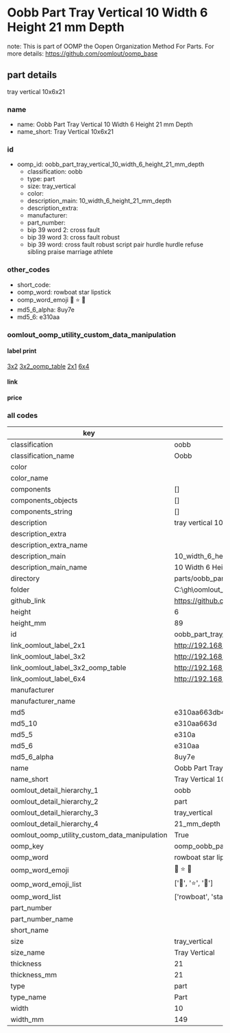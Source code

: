 # Oobb Part Tray Vertical 10 Width 6 Height 21 mm Depth  

note: This is part of OOMP the Oopen Organization Method For Parts. For more details: https://github.com/oomlout/oomp_base

##  part details
  



tray vertical 10x6x21



### name
* name: Oobb Part Tray Vertical 10 Width 6 Height 21 mm Depth
* name_short: Tray Vertical 10x6x21 
### id
* oomp_id: oobb_part_tray_vertical_10_width_6_height_21_mm_depth
  * classification: oobb
  * type: part
  * size: tray_vertical
  * color: 
  * description_main: 10_width_6_height_21_mm_depth
  * description_extra: 
  * manufacturer: 
  * part_number: 
  * bip 39 word 2: cross fault
  * bip 39 word 3: cross fault robust
  * bip 39 word: cross fault robust script pair hurdle hurdle refuse sibling praise marriage athlete

### other_codes
* short_code: 
* oomp_word: rowboat star lipstick
* oomp_word_emoji :rowboat: :star: :lipstick:
* md5_6_alpha: 8uy7e
* md5_6: e310aa






### oomlout_oomp_utility_custom_data_manipulation
#### label print
[3x2](http://192.168.1.245:1112/?label=oomp%208uy7e)
[3x2_oomp_table](http://192.168.1.108:1112/?label=oomp%208uy7e)
[2x1](http://192.168.1.242:1112/?label=oomp%208uy7e)
[6x4](http://192.168.1.55:1112/?label=oomp%208uy7e)    

#### link

                              

#### price







### all codes 
| key | value |  
| --- | --- |  
| classification | oobb |  
| classification_name | Oobb |  
| color |  |  
| color_name |  |  
| components | [] |  
| components_objects | [] |  
| components_string | [] |  
| description | tray vertical 10x6x21 |  
| description_extra |  |  
| description_extra_name |  |  
| description_main | 10_width_6_height_21_mm_depth |  
| description_main_name | 10 Width 6 Height 21 mm Depth |  
| directory | parts/oobb_part_tray_vertical_10_width_6_height_21_mm_depth |  
| folder | C:\gh\oomlout_oobb_version_4_generated_parts\parts\oobb_part_tray_vertical_10_width_6_height_21_mm_depth |  
| github_link | https://github.com/oomlout/oomlout_oomp_part_src/tree/main/parts/oobb_part_tray_vertical_10_width_6_height_21_mm_depth |  
| height | 6 |  
| height_mm | 89 |  
| id | oobb_part_tray_vertical_10_width_6_height_21_mm_depth |  
| link_oomlout_label_2x1 | http://192.168.1.242:1112/?label=oomp%208uy7e |  
| link_oomlout_label_3x2 | http://192.168.1.245:1112/?label=oomp%208uy7e |  
| link_oomlout_label_3x2_oomp_table | http://192.168.1.108:1112/?label=oomp%208uy7e |  
| link_oomlout_label_6x4 | http://192.168.1.55:1112/?label=oomp%208uy7e |  
| manufacturer |  |  
| manufacturer_name |  |  
| md5 | e310aa663db46df1be4f8c1b7694f9a0 |  
| md5_10 | e310aa663d |  
| md5_5 | e310a |  
| md5_6 | e310aa |  
| md5_6_alpha | 8uy7e |  
| name | Oobb Part Tray Vertical 10 Width 6 Height 21 mm Depth |  
| name_short | Tray Vertical 10x6x21  |  
| oomlout_detail_hierarchy_1 | oobb |  
| oomlout_detail_hierarchy_2 | part |  
| oomlout_detail_hierarchy_3 | tray_vertical |  
| oomlout_detail_hierarchy_4 | 21_mm_depth |  
| oomlout_oomp_utility_custom_data_manipulation | True |  
| oomp_key | oomp_oobb_part_tray_vertical_10_width_6_height_21_mm_depth |  
| oomp_word | rowboat star lipstick |  
| oomp_word_emoji | :rowboat: :star: :lipstick: |  
| oomp_word_emoji_list | [':rowboat:', ':star:', ':lipstick:'] |  
| oomp_word_list | ['rowboat', 'star', 'lipstick'] |  
| part_number |  |  
| part_number_name |  |  
| short_name |  |  
| size | tray_vertical |  
| size_name | Tray Vertical |  
| thickness | 21 |  
| thickness_mm | 21 |  
| type | part |  
| type_name | Part |  
| width | 10 |  
| width_mm | 149 |  

